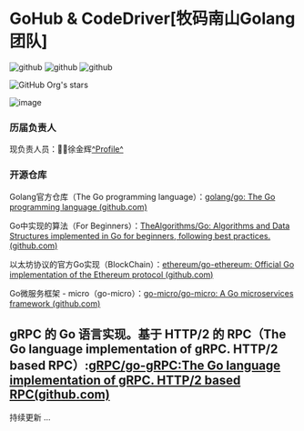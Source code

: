 # GoHub & CodeDriver[牧码南山Golang团队]

​![github](https://img.shields.io/badge/GolangHub-%E4%BA%91%E5%8E%9F%E7%94%9F-brightgreen.svg) ![github](https://img.shields.io/badge/GolangHub-gRPC-brightgreen.svg) ![github](https://img.shields.io/badge/GolangHub-gin-brightgreen.svg)​

​![GitHub Org's stars](https://img.shields.io/github/stars/CodeDriver-Of-Sanya)​

​![image](assets/image-20230903003357-6svn096.png)​

### 历届负责人

现负责人员：🧑‍💻徐金辉[^Profile^](https://github.com/Rocky77JHxu)

### 开源仓库

Golang官方仓库（The Go programming language）：[golang/go: The Go programming language (github.com)](https://github.com/golang/go)

Go中实现的算法（For Beginners）：[TheAlgorithms/Go: Algorithms and Data Structures implemented in Go for beginners, following best practices. (github.com)](https://github.com/TheAlgorithms/Go)

以太坊协议的官方Go实现（BlockChain）：[ethereum/go-ethereum: Official Go implementation of the Ethereum protocol (github.com)](https://github.com/ethereum/go-ethereum)

Go微服务框架 - micro（go-micro）：[go-micro/go-micro: A Go microservices framework (github.com)](https://github.com/go-micro/go-micro)

gRPC 的 Go 语言实现。基于 HTTP/2 的 RPC（The Go language implementation of gRPC. HTTP/2 based RPC）:[gRPC/go-gRPC:The Go language implementation of gRPC. HTTP/2 based RPC(github.com)](https://github.com/grpc/grpc-go)
---

持续更新 ...
